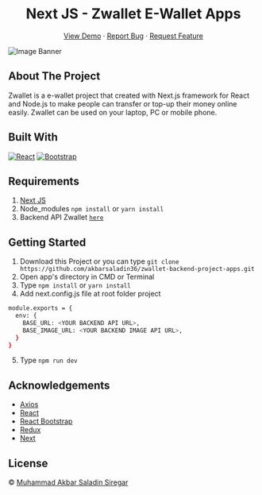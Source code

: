 <h1 align='center'>Next JS - Zwallet E-Wallet Apps</h1>
  <p align="center">
    <a href="link_demo">View Demo</a>
    ·
    <a href="https://github.com/akbarsaladin36/zwallet-frontend-project-apps/issues">Report Bug</a>
    ·
    <a href="https://github.com/akbarsaladin36/zwallet-frontend-project-apps/pulls">Request Feature</a>
  </p>

![Image Banner](no_images.jpg)

## About The Project

Zwallet is a e-wallet project that created with Next.js framework for React and Node.js to make people can transfer or top-up their money online easily. Zwallet can be used on your laptop, PC or mobile phone. 

## Built With

[![React](https://img.shields.io/badge/React-v17.0.2-blue)](https://github.com/facebook/react)
[![Bootstrap](https://img.shields.io/badge/Bootstrap-v4.6.x-blue)](https://github.com/react-bootstrap/react-bootstrap)

## Requirements

1. <a href="https://github.com/vercel/next.js/tree/canary/packages/create-next-app">Next JS</a>
2. Node_modules `npm install` or `yarn install`
3. Backend API Zwallet [`here`](https://github.com/akbarsaladin36/zwallet-backend-project-apps.git)

## Getting Started

1. Download this Project or you can type `git clone https://github.com/akbarsaladin36/zwallet-backend-project-apps.git`
2. Open app's directory in CMD or Terminal
3. Type `npm install` or `yarn install`
4. Add next.config.js file at root folder project

```sh
module.exports = {
  env: {
    BASE_URL: <YOUR BACKEND API URL>,
    BASE_IMAGE_URL: <YOUR BACKEND IMAGE API URL>,
  }
}
```

5. Type `npm run dev`

## Acknowledgements

- [Axios](https://www.npmjs.com/package/axios)
- [React](https://reactjs.org/)
- [React Bootstrap](https://react-bootstrap.github.io/)
- [Redux](https://github.com/reduxjs/react-redux)
- [Next](https://nextjs.org/docs/getting-started)

## License

© [Muhammad Akbar Saladin Siregar](https://github.com/akbarsaladin36/)